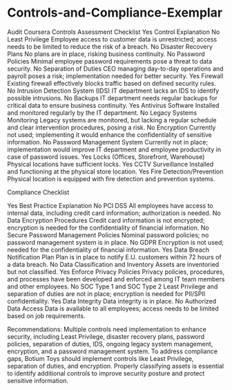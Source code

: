 # Controls-and-Compliance-Exemplar
Audit Coursera
Controls Assessment Checklist
Yes	Control	Explanation
No	Least Privilege	Employee access to customer data is unrestricted; access needs to be limited to reduce the risk of a breach.
No	Disaster Recovery Plans	No plans are in place, risking business continuity.
No	Password Policies	Minimal employee password requirements pose a threat to data security.
No	Separation of Duties	CEO managing day-to-day operations and payroll poses a risk; implementation needed for better security.
Yes	Firewall	Existing firewall effectively blocks traffic based on defined security rules.
No	Intrusion Detection System (IDS)	IT department lacks an IDS to identify possible intrusions.
No  Backups	IT department needs regular backups for critical data to ensure business continuity.
Yes	Antivirus Software	Installed and monitored regularly by the IT department.
No	Legacy Systems Monitoring	Legacy systems are monitored, but lacking a regular schedule and clear intervention procedures, posing a risk.
No	Encryption	Currently not used; implementing it would enhance the confidentiality of sensitive information.
No	Password Management System	Currently not in place; implementation would improve IT department and employee productivity in case of password issues.
Yes	Locks (Offices, Storefront, Warehouse)	Physical locations have sufficient locks.
Yes	CCTV Surveillance	Installed and functioning at the physical store location.
Yes	Fire Detection/Prevention	Physical location is equipped with fire detection and prevention systems.



Compliance Checklist

Yes	Best Practice	Explanation
No	PCI DSS	All employees have access to internal data, including credit card information; authorization is needed.
No	Data Encryption Procedures	Credit card information is not encrypted; encryption is needed for the confidentiality of financial information.
No	Secure Password Management Policies	Nominal password policies; no password management system is in place.
No	GDPR	Encryption is not used; needed for the confidentiality of financial information.
Yes	Data Breach Notification Plan	Plan is in place to notify E.U. customers within 72 hours of a data breach.
No	Data Classification and Inventory	Assets are inventoried but not classified.
Yes	Enforce Privacy Policies	Privacy policies, procedures, and processes have been developed and enforced among IT team members and other employees.
No	SOC Type 1 and SOC Type 2	Least Privilege and separation of duties are not in place; encryption is needed for PII/SPII confidentiality.
Yes	Data Integrity	Data integrity is in place.
No	Authorized Data Access	Data is available to all employees; access needs to be limited based on job requirements.

Recommendations:
Multiple controls need implementation to enhance security, including Least Privilege, disaster recovery plans, password policies, separation of duties, IDS, ongoing legacy system management, encryption, and a password management system.
To address compliance gaps, Botium Toys should implement controls like Least Privilege, separation of duties, and encryption. Properly classifying assets is essential to identify additional controls to improve security posture and protect sensitive information.
